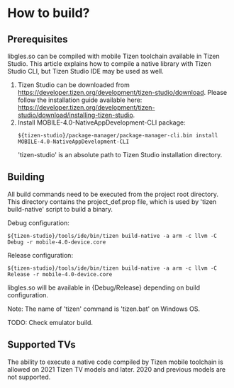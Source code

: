 How to build?
=======

## Prerequisites

libgles.so can be compiled with mobile Tizen toolchain available in Tizen Studio.
This article explains how to compile a native library with Tizen Studio CLI, but Tizen Studio IDE may be used as well.

1. Tizen Studio can be downloaded from https://developer.tizen.org/development/tizen-studio/download.
   Please follow the installation guide available here: https://developer.tizen.org/development/tizen-studio/download/installing-tizen-studio.
2. Install MOBILE-4.0-NativeAppDevelopment-CLI package:
    ```
    ${tizen-studio}/package-manager/package-manager-cli.bin install MOBILE-4.0-NativeAppDevelopment-CLI
    ```
   'tizen-studio' is an absolute path to Tizen Studio installation directory.

## Building

All build commands need to be executed from the project root directory. This directory contains the project_def.prop file,
which is used by 'tizen build-native' script to build a binary.

Debug configuration:
```
${tizen-studio}/tools/ide/bin/tizen build-native -a arm -c llvm -C Debug -r mobile-4.0-device.core
```

Release configuration:
```
${tizen-studio}/tools/ide/bin/tizen build-native -a arm -c llvm -C Release -r mobile-4.0-device.core
```

libgles.so will be available in {Debug/Release} depending on build configuration.

Note:
The name of 'tizen' command is 'tizen.bat' on Windows OS.

TODO: Check emulator build.

## Supported TVs

The ability to execute a native code compiled by Tizen mobile toolchain is allowed on 2021 Tizen TV models and later.
2020 and previous models are not supported.

